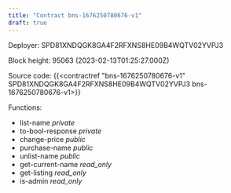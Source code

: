 ```yaml
---
title: "Contract bns-1676250780676-v1"
draft: true
---
```

Deployer: SPD81XNDQGK8GA4F2RFXNS8HE09B4WQTV02YVPJ3


 



Block height: 95063 (2023-02-13T01:25:27.000Z)

Source code: {{<contractref "bns-1676250780676-v1" SPD81XNDQGK8GA4F2RFXNS8HE09B4WQTV02YVPJ3 bns-1676250780676-v1>}}

Functions:

* list-name _private_
* to-bool-response _private_
* change-price _public_
* purchase-name _public_
* unlist-name _public_
* get-current-name _read_only_
* get-listing _read_only_
* is-admin _read_only_
